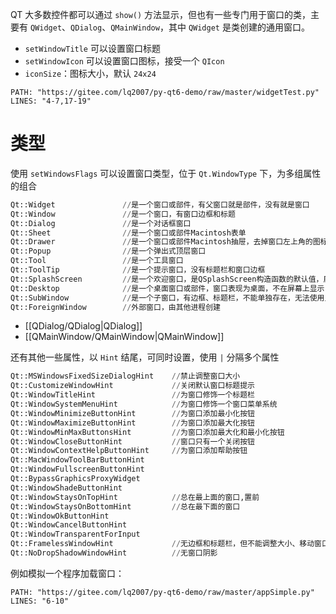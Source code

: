 QT 大多数控件都可以通过 `show()` 方法显示，但也有一些专门用于窗口的类，主要有 `QWidget`、`QDialog`、`QMainWindow`，其中 `QWidget` 是类创建的通用窗口。

* `setWindowTitle` 可以设置窗口标题
* `setWindowIcon` 可以设置窗口图标，接受一个 `QIcon`
* `iconSize`：图标大小，默认 `24x24`

```embed-python
PATH: "https://gitee.com/lq2007/py-qt6-demo/raw/master/widgetTest.py"
LINES: "4-7,17-19"
```
# 类型

使用 `setWindowsFlags` 可以设置窗口类型，位于 `Qt.WindowType` 下，为多组属性的组合

```python
Qt::Widget               //是一个窗口或部件，有父窗口就是部件，没有就是窗口
Qt::Window               //是一个窗口，有窗口边框和标题
Qt::Dialog               //是一个对话框窗口
Qt::Sheet                //是一个窗口或部件Macintosh表单
Qt::Drawer               //是一个窗口或部件Macintosh抽屉，去掉窗口左上角的图标
Qt::Popup                //是一个弹出式顶层窗口
Qt::Tool                 //是一个工具窗口
Qt::ToolTip              //是一个提示窗口，没有标题栏和窗口边框
Qt::SplashScreen         //是一个欢迎窗口，是QSplashScreen构造函数的默认值，启动窗口，没有边框和标题，无法调整大小
Qt::Desktop              //是一个桌面窗口或部件，窗口表现为桌面，不在屏幕上显示
Qt::SubWindow            //是一个子窗口，有边框、标题栏，不能单独存在，无法使用鼠标调整大小
Qt::ForeignWindow        //外部窗口，由其他进程创建
```

- [[QDialog/QDialog|QDialog]]
- [[QMainWindow/QMainWindow|QMainWindow]]

还有其他一些属性，以 `Hint` 结尾，可同时设置，使用 `|` 分隔多个属性

```python
Qt::MSWindowsFixedSizeDialogHint    //禁止调整窗口大小
Qt::CustomizeWindowHint             //关闭默认窗口标题提示
Qt::WindowTitleHint                 //为窗口修饰一个标题栏
Qt::WindowSystemMenuHint            //为窗口修饰一个窗口菜单系统
Qt::WindowMinimizeButtonHint        //为窗口添加最小化按钮
Qt::WindowMaximizeButtonHint        //为窗口添加最大化按钮
Qt::WindowMinMaxButtonsHint         //为窗口添加最大化和最小化按钮
Qt::WindowCloseButtonHint           //窗口只有一个关闭按钮
Qt::WindowContextHelpButtonHint     //为窗口添加帮助按钮
Qt::MacWindowToolBarButtonHint
Qt::WindowFullscreenButtonHint
Qt::BypassGraphicsProxyWidget
Qt::WindowShadeButtonHint
Qt::WindowStaysOnTopHint            //总在最上面的窗口,置前
Qt::WindowStaysOnBottomHint         //总在最下面的窗口
Qt::WindowOkButtonHint
Qt::WindowCancelButtonHint
Qt::WindowTransparentForInput
Qt::FramelessWindowHint             //无边框和标题栏，但不能调整大小、移动窗口
Qt::NoDropShadowWindowHint          //无窗口阴影
```

例如模拟一个程序加载窗口：

```embed-python
PATH: "https://gitee.com/lq2007/py-qt6-demo/raw/master/appSimple.py"
LINES: "6-10"
```
